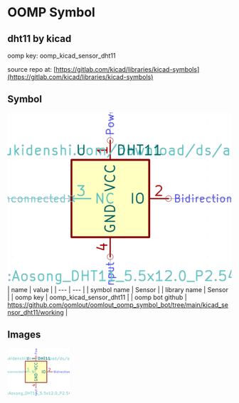 # OOMP Symbol  
## dht11  by kicad  
  
oomp key: oomp_kicad_sensor_dht11  
  
source repo at: [https://gitlab.com/kicad/libraries/kicad-symbols](https://gitlab.com/kicad/libraries/kicad-symbols)  
## Symbol  
  
[![working.png](working_600.png)](working.png)  
| name | value | 
| --- | --- | 
| symbol name | Sensor | 
| library name | Sensor | 
| oomp key | oomp_kicad_sensor_dht11 | 
| oomp bot github | https://github.com/oomlout/oomlout_oomp_symbol_bot/tree/main/kicad_sensor_dht11/working | 
## Images  
  
[![working.png](working_140.png)](working.png)  
